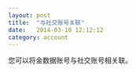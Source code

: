 ```yaml
---
layout: post
title:  "与社交账号关联"
date:   2014-03-10 12:12:12
category: account
---
```


您可以将金数据账号与社交账号相关联。




